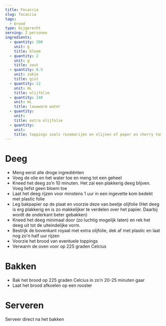 ```yaml
---
title: Focaccia
slug: focaccia
tags: 
  - brood
type: bijgerecht
serving: 2 personen
ingredients:
  - quantity: 200
    unit: g
    title: bloem
  - quantity: 2
    unit: g
    title: zout
  - quantity: 0.5
    unit: zakje
    title: gist
  - quantity: 12
    unit: mL
    title: olijfolie
  - quantity: 140
    unit: mL
    title: lauwwarm water
  - quantity: 
    unit: 
    title: extra olijfolie
  - quantity: 
    unit:
    title: toppings zoals rozemarijen en olijven of peper en cherry tomaten
---
```


# Deeg

- Meng eerst alle droge ingrediënten
- Voeg de olie en het water toe en meng tot een geheel
- Kneed het deeg zo’n 10 minuten. Het zal een plakkerig deeg blijven. Voeg liefst geen bloem toe
- Laat het deeg rijzen voor minstens 1 uur in een ingevette kom bedekt met plastic folie
- Leg bakpapier op de plaat en voorzie deze van beetje olijfolie (Het deeg is erg plakkerig en is zo makkelijker te verdelen over het papier. Daarbij wordt de onderkant beter gebakken)
- Kneed het deeg minimaal door (zo luchtig mogelijk laten) en rek het deeg uit tot de uiteindelijke vorm. 
- Bestrijk de bovenkant royaal met extra olijfolie, dek af met plastic en laat nog zo'n half uur rijzen
- Voorzie het brood van eventuele toppings 
- Verwarm de oven voor op 225 graden Celcius

 
# Bakken

- Bak het brood op 225 graden Celcius in zo’n 20-25 minuten gaar
- Laat het brood afkoelen op een rooster


# Serveren

Serveer direct na het bakken
